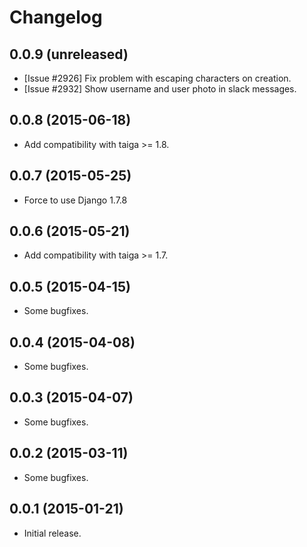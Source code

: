 # Changelog #


## 0.0.9 (unreleased)
- [Issue #2926] Fix problem with escaping characters on creation.
- [Issue #2932] Show username and user photo in slack messages.


## 0.0.8 (2015-06-18)
- Add compatibility with taiga >= 1.8.


## 0.0.7 (2015-05-25)
- Force to use Django 1.7.8


## 0.0.6 (2015-05-21)
- Add compatibility with taiga >= 1.7.


## 0.0.5 (2015-04-15)
- Some bugfixes.


## 0.0.4 (2015-04-08)
- Some bugfixes.


## 0.0.3 (2015-04-07)
- Some bugfixes.


## 0.0.2 (2015-03-11)
- Some bugfixes.


## 0.0.1 (2015-01-21)
- Initial release.
